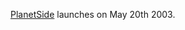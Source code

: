 [PlanetSide](../etc/PlanetSide.md) launches on May 20th 2003.
<!--[category:Patches](category:Patches.md)-->
